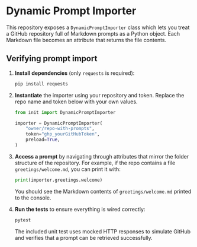 # Dynamic Prompt Importer

This repository exposes a `DynamicPromptImporter` class which lets you treat a
GitHub repository full of Markdown prompts as a Python object. Each Markdown
file becomes an attribute that returns the file contents.

## Verifying prompt import

1. **Install dependencies** (only `requests` is required):

   ```bash
   pip install requests
   ```

2. **Instantiate** the importer using your repository and token. Replace the repo
   name and token below with your own values.

   ```python
   from init import DynamicPromptImporter

   importer = DynamicPromptImporter(
       "owner/repo-with-prompts",
       token="ghp_yourGitHubToken",
       preload=True,
   )
   ```

3. **Access a prompt** by navigating through attributes that mirror the folder
   structure of the repository. For example, if the repo contains a file
   `greetings/welcome.md`, you can print it with:

   ```python
   print(importer.greetings.welcome)
   ```

   You should see the Markdown contents of `greetings/welcome.md` printed to the
   console.

4. **Run the tests** to ensure everything is wired correctly:

   ```bash
   pytest
   ```

   The included unit test uses mocked HTTP responses to simulate GitHub and
   verifies that a prompt can be retrieved successfully.
